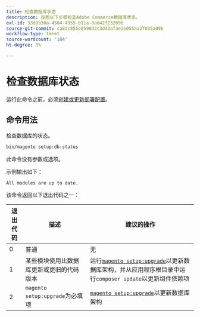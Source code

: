 ```yaml
---
title: 检查数据库状态
description: 按照以下步骤检查Adobe Commerce数据库状态。
exl-id: 33d9b30a-4504-4955-b11a-0a642f23209b
source-git-commit: ca8dc855e0598d2c3d43afae2e055aa27035a09b
workflow-type: tm+mt
source-wordcount: '104'
ht-degree: 3%

---
```


# 检查数据库状态

运行此命令之前，必须[创建或更新部署配置](deployment.md)。

## 命令用法

检查数据库的状态。

```bash
bin/magento setup:db:status
```

此命令没有参数或选项。

示例输出如下：

```
All modules are up to date.
```

该命令返回以下退出代码之一：

| 退出代码 | 描述 | 建议的操作 |
|--------------|--------------|---------------|
| 0 | 普通 | 无 |
| 1 | 某些模块使用比数据库更新或更旧的代码版本 | 运行[`magento setup:upgrade`](database-upgrade.md)以更新数据库架构，并从应用程序根目录中运行`composer update`以更新组件依赖项 |
| 2 | `magento setup:upgrade`为必填项 | [`magento setup:upgrade`](database-upgrade.md)以更新数据库架构 |
